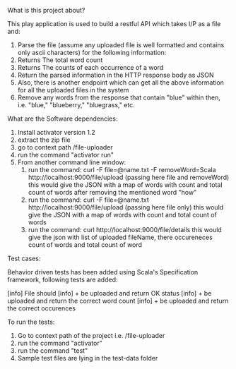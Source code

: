 What is this project about?

This play application is used to build a restful API which takes I/P as a file and:

1. Parse the file (assume any uploaded file is well formatted and contains only ascii characters) for the following information:
2. Returns The total word count
3. Returns The counts of each occurrence of a word
4. Return the parsed information in the HTTP response body as JSON
5. Also, there is another endpoint which can get all the above information for all the uploaded files in the system
6. Remove any words from the response that contain "blue" within then, i.e. "blue," "blueberry," "bluegrass," etc.

What are the Software dependencies:

1. Install activator version 1.2
2. extract the zip file
3. go to context path /file-uploader
4. run the command "activator run"
5. From another command line window:
	1. run the command: curl -F file=@name.txt  -F removeWord=Scala http://localhost:9000/file/upload (passing here file and removeWord)
		this would give the JSON with a map of words with count and total count of words after removing the mentioned word "how"
	2. run the command: curl -F file=@name.txt  http://localhost:9000/file/upload (passing here file only)
		this would give the JSON with a map of words with count and total count of words
	3. run the command: curl http://localhost:9000/file/details
		this would give the json with list of uploaded fileName, there occureneces count of words and total count of word

Test cases:

Behavior driven tests has been added using Scala's Specification framework, following tests are added:

[info] File should
[info] + be uploaded and return OK status
[info] + be uploaded and return the correct word count
[info] + be uploaded and return the correct occurences
 
To run the tests:
1. Go to context path of the project i.e. /file-uploader
2. run the command "activator"
3. run the command "test"
4. Sample test files are lying in the test-data folder
